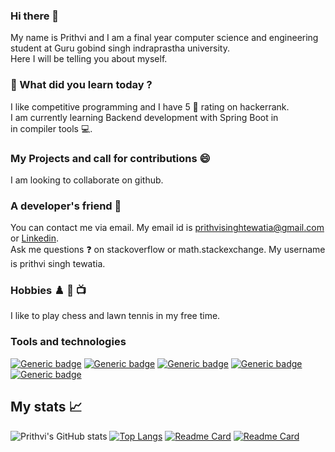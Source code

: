 ### Hi there 👋
My name is Prithvi and I am a final year computer science and engineering student at Guru gobind singh indraprastha university.  
Here I will be telling you about myself.  

###  🔭 What did you learn today ?
I like competitive programming and I have 5 🌟 rating on hackerrank.  
I am currently learning Backend development with Spring Boot in  
in compiler tools 💻.

### My Projects and call for contributions 😄
I am looking to collaborate on github.

### A developer's friend 👼
You can contact me via email. My email id is prithvisinghtewatia@gmail.com  
or [Linkedin](https://www.linkedin.com/in/prithvi-singh-tewatia-0161b5171/).   
Ask me questions ❓ on stackoverflow or math.stackexchange. My username is prithvi singh tewatia.  

### Hobbies ♟️ 🎾 📺 
I like to play chess and lawn tennis in my free time.  

### Tools and technologies
[![Generic badge](https://img.shields.io/badge/OS-Linux-<green>.svg)](https://shields.io/)
[![Generic badge](https://img.shields.io/badge/Code-C-<blue>.svg)](https://shields.io/)
[![Generic badge](https://img.shields.io/badge/Code-Cpp-<blue>.svg)](https://shields.io/)
[![Generic badge](https://img.shields.io/badge/Code-java-<green>.svg)](https://shields.io/)
[![Generic badge](https://img.shields.io/badge/Code-python-<green>.svg)](https://shields.io/)

## My stats 📈

![Prithvi's GitHub stats](https://github-readme-stats.vercel.app/api?username=prithvitewatia&show_icons=true&theme=tokyonight)
[![Top Langs](https://github-readme-stats.vercel.app/api/top-langs/?username=prithvitewatia&layout=compact)](https://github.com/prithvitewatia/github-readme-stats)
[![Readme Card](https://github-readme-stats.vercel.app/api/pin/?username=prithvitewatia&repo=matrix_h)](https://github.com/prithvitewatia/matrix_h)
[![Readme Card](https://github-readme-stats.vercel.app/api/pin/?username=prithvitewatia&repo=Advclic)](https://github.com/prithvitewatia/Advclic)

